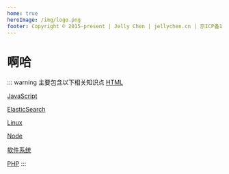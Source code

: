 ```yaml
---
home: true
heroImage: /img/logo.png
footer: Copyright © 2015-present | Jelly Chen | jellychen.cn | 京ICP备18020599号-1
---
```


# 啊哈

::: warning 主要包含以下相关知识点
[HTML](html/README.md)

[JavaScript](JavaScript/README.md)

[ElasticSearch](ElasticSearch/README.md)

[Linux](Linux/README.md)

[Node](Node/README.md)

[软件系统](SoftSys/README.md)

[PHP](PHP/README.md)
:::
